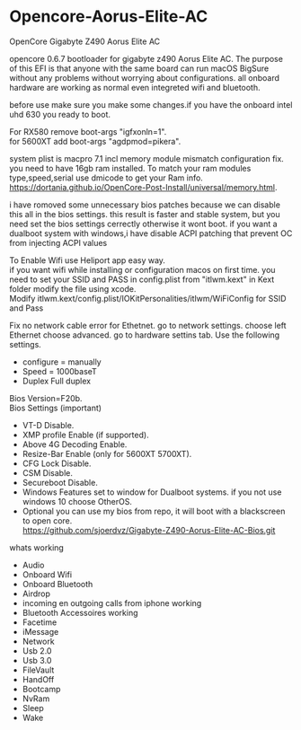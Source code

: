 # Opencore-Aorus-Elite-AC
OpenCore Gigabyte Z490 Aorus Elite AC

opencore 0.6.7 bootloader for gigabyte z490 Aorus Elite AC.
The purpose of this EFI is that anyone with the same board can run macOS BigSure without any problems without worrying about configurations.
all onboard hardware are working as normal even integreted wifi and bluetooth.

before use make sure you make some changes.if you have the onboard intel uhd 630 you ready to boot.

For RX580 remove boot-args "igfxonln=1".  
for 5600XT add boot-args "agdpmod=pikera".  

system plist is macpro 7.1
incl memory module mismatch configuration fix. you need to have 16gb ram installed.
To match your ram modules type,speed,serial use dmicode to get your Ram info.
https://dortania.github.io/OpenCore-Post-Install/universal/memory.html. 

i have romoved some unnecessary bios patches because we can disable this all in the bios settings. 
this result is faster and stable system, but you need set the bios settings cerrectly otherwise it wont boot.
if you want a dualboot system with windows,i have disable ACPI patching that prevent OC from injecting ACPI values 

To Enable Wifi use Heliport app easy way.                      
if you want wifi while installing or configuration macos on first time. you need to set your SSID and PASS in config.plist from "itlwm.kext" in Kext folder modify the file using xcode.    
Modify itlwm.kext/config.plist/IOKitPersonalities/itlwm/WiFiConfig for SSID and Pass

Fix no network cable error for Ethetnet. 
  go to network settings. choose left Ethernet choose advanced.
  go to hardware settins tab. 
  Use the following settings.  
 * configure = manually
 * Speed = 1000baseT
 * Duplex Full duplex 
 
Bios Version=F20b.  
Bios Settings (important)  
 * VT-D Disable.       
 * XMP profile Enable (if supported).    
 * Above 4G Decoding Enable.  
 * Resize-Bar Enable (only for 5600XT 5700XT).  
 * CFG Lock Disable.  
 * CSM Disable.   
 * Secureboot Disable.  
 * Windows Features set to window for Dualboot systems. if you not use windows 10 choose OtherOS.  
 * Optional you can use my bios from repo, it will boot with a blackscreen to open core.   
                https://github.com/sjoerdvz/Gigabyte-Z490-Aorus-Elite-AC-Bios.git

whats working 
* Audio
* Onboard Wifi 
* Onboard Bluetooth
* Airdrop
* incoming en outgoing calls from iphone working
* Bluetooth Accessoires working
* Facetime
* iMessage
* Network
* Usb 2.0
* Usb 3.0
* FileVault
* HandOff
* Bootcamp
* NvRam
* Sleep
* Wake


